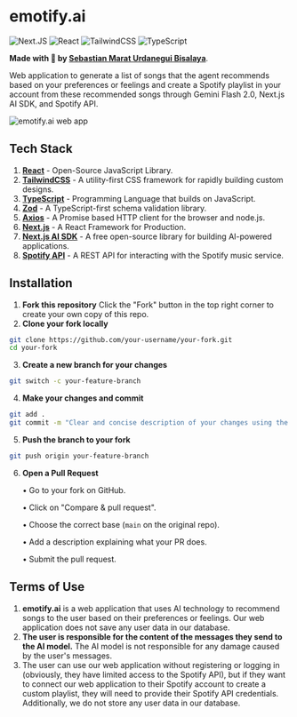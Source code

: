 # emotify.ai

![Next.JS](https://img.shields.io/badge/next.js-000000?style=for-the-badge&logo=nextdotjs&logoColor=white)
![React](https://img.shields.io/badge/react-%2320232a.svg?style=for-the-badge&logo=react&logoColor=%2361DAFB)
![TailwindCSS](https://img.shields.io/badge/tailwindcss-%2338B2AC.svg?style=for-the-badge&logo=tailwind-css&logoColor=white)
![TypeScript](https://img.shields.io/badge/typescript-%23007ACC.svg?style=for-the-badge&logo=typescript&logoColor=white)


**Made with 💚 by [Sebastian Marat Urdanegui Bisalaya](https://sebastianurdanegui.vercel.app/)**.

Web application to generate a list of songs that the agent recommends based on your preferences or feelings and create a Spotify playlist in your account from these recommended songs through Gemini Flash 2.0, Next.js AI SDK, and Spotify API.

![emotify.ai web app](./public/emotify%20web.png)

## **Tech Stack**

1. [**React**](https://react.dev/) - Open-Source JavaScript Library.
2. [**TailwindCSS**](https://tailwindcss.com/) - A utility-first CSS framework for rapidly building custom designs.
3. [**TypeScript**](https://www.typescriptlang.org/) - Programming Language that builds on JavaScript.
4. [**Zod**](https://zod.dev/) - A TypeScript-first schema validation library.
5. [**Axios**](https://axios-http.com/docs/intro) - A Promise based HTTP client for the browser and node.js.
6. [**Next.js**](https://nextjs.org/) - A React Framework for Production.
7. [**Next.js AI SDK**](https://ai-sdk.dev/) - A free open-source library for building AI-powered applications.
8. [**Spotify API**](https://developer.spotify.com/documentation/web-api/) - A REST API for interacting with the Spotify music service.

## **Installation**

1. **Fork this repository**
   Click the "Fork" button in the top right corner to create your own copy of this repo.
2. **Clone your fork locally**
```bash
git clone https://github.com/your-username/your-fork.git
cd your-fork
```
3. **Create a new branch for your changes**
```bash	
git switch -c your-feature-branch
```
4. **Make your changes and commit**
```bash	
git add .
git commit -m "Clear and concise description of your changes using the best practices"
```
5. **Push the branch to your fork**
```bash	
git push origin your-feature-branch
```
6. **Open a Pull Request**
   
   • Go to your fork on GitHub.

	 • Click on "Compare & pull request".
	 
	 • Choose the correct base (`main` on the original repo).
	 
	 • Add a description explaining what your PR does.
	 
	 • Submit the pull request.

## **Terms of Use**

1. **emotify.ai** is a web application that uses AI technology to recommend songs to the user based on their preferences or feelings. Our web application does not save any user data in our database.
2. **The user is responsible for the content of the messages they send to the AI model.** The AI model is not responsible for any damage caused by the user's messages.
3. The user can use our web application without registering or logging in (obviously, they have limited access to the Spotify API), but if they want to connect our web application to their Spotify account to create a custom playlist, they will need to provide their Spotify API credentials. Additionally, we do not store any user data in our database.

